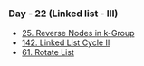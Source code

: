 ### Day - 22 (Linked list - III)

-   [25. Reverse Nodes in k-Group](./25_reverseNodesInKGroup.md)
-   [142. Linked List Cycle II](./142_linkedListCycleII.md)
-   [61. Rotate List](./61_rotateList.md)